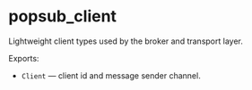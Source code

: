 # popsub_client

Lightweight client types used by the broker and transport layer.

Exports:

- `Client` — client id and message sender channel.
